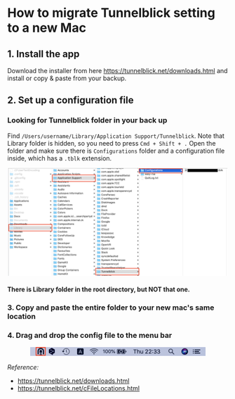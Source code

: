 # How to migrate Tunnelblick setting to a new Mac

## 1. Install the app
Download the installer from here <https://tunnelblick.net/downloads.html> and install or copy & paste from your backup.

## 2. Set up a configuration file

### Looking for Tunnelblick folder in your back up

Find `/Users/username/Library/Application Support/Tunnelblick`. Note that Library folder is hidden, so you need to press `Cmd + Shift + .` Open the folder and make sure there is `Configurations` folder and a configuration file inside, which has a `.tblk` extension.

<p align="center">
<img src="/images/vpn_location.png" width="500">
</P>

#### There is Library folder in the root directory, but NOT that one.

### 3. Copy and paste the entire folder to your new mac's same location

### 4. Drag and drop the config file to the menu bar
<p align="center">
<img src="/images/tblk.png" width="400">
</P>

*Reference:*
- <https://tunnelblick.net/downloads.html>
- <https://tunnelblick.net/cFileLocations.html>